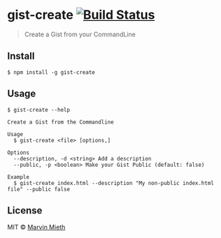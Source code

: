 # gist-create [![Build Status](https://travis-ci.org/ntwcklng/gist-create.svg?branch=master)](https://travis-ci.org/ntwcklng/gist-create)
> Create a Gist from your CommandLine

## Install
```
$ npm install -g gist-create
```

## Usage
```
$ gist-create --help

Create a Gist from the Commandline

Usage
  $ gist-create <file> [options,]

Options
  --description, -d <string> Add a description
  --public, -p <boolean> Make your Gist Public (default: false)

Example
  $ gist-create index.html --description "My non-public index.html file" --public false
```

## License
MIT © [Marvin Mieth](https://github.com/ntwcklng)